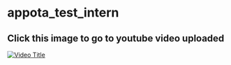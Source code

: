 # appota_test_intern



## Click this image to go to youtube video uploaded
[![Video Title](https://img.youtube.com/vi/-GCWkJzWMNY/0.jpg)](https://youtu.be/-GCWkJzWMNY)

